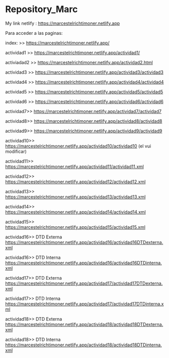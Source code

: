 # Repository_Marc
My link netlify : https://marcestelrichtimoner.netlify.app

Para acceder a las paginas: 

index: >> https://marcestelrichtimoner.netlify.app/
  
  actividad1 >> https://marcestelrichtimoner.netlify.app/actividad1/
  
  activiadad2 >> https://marcestelrichtimoner.netlify.app/actividad2.html
  
  actividad3 >> https://marcestelrichtimoner.netlify.app/actividad3/actividad3
  
  actividad4 >> https://marcestelrichtimoner.netlify.app/actividad4/actividad4
  
  actividad5 >> https://marcestelrichtimoner.netlify.app/actividad5/actividad5
  
  actividad6 >> https://marcestelrichtimoner.netlify.app/actividad6/actividad6
  
  actividad7>> https://marcestelrichtimoner.netlify.app/actividad7/actividad7

actividad8>> https://marcestelrichtimoner.netlify.app/actividad8/actividad8

actividad9>> https://marcestelrichtimoner.netlify.app/actividad9/actividad9

actividad10>> https://marcestelrichtimoner.netlify.app/actividad10/actividad10 (el vui modificar)

actividad11>> https://marcestelrichtimoner.netlify.app/actividad11/actividad11.xml

actividad12>> https://marcestelrichtimoner.netlify.app/actividad12/actividad12.xml

actividad13>> https://marcestelrichtimoner.netlify.app/actividad13/actividad13.xml

actividad14>> https://marcestelrichtimoner.netlify.app/actividad14/actividad14.xml

actividad15>> https://marcestelrichtimoner.netlify.app/actividad15/actividad15.xml

actividad16>> DTD Externa https://marcestelrichtimoner.netlify.app/actividad16/actividad16DTDexterna.xml

actividad16>> DTD Interna https://marcestelrichtimoner.netlify.app/actividad16/actividad16DTDinterna.xml

actividad17>> DTD Externa https://marcestelrichtimoner.netlify.app/actividad17/actividad17DTDexterna.xml

actividad17>> DTD Interna https://marcestelrichtimoner.netlify.app/actividad17/actividad17DTDinterna.xml

actividad18>> DTD Externa https://marcestelrichtimoner.netlify.app/actividad18/actividad18DTDexterna.xml

actividad18>> DTD Interna https://marcestelrichtimoner.netlify.app/actividad18/actividad18DTDinterna.xml
